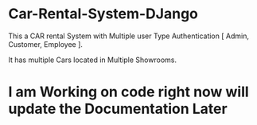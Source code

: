 # Car-Rental-System-DJango

This a CAR rental System with Multiple user Type Authentication [ Admin, Customer, Employee ].

It has multiple Cars located in Multiple Showrooms.

# I am Working on code right now will update the Documentation Later #
